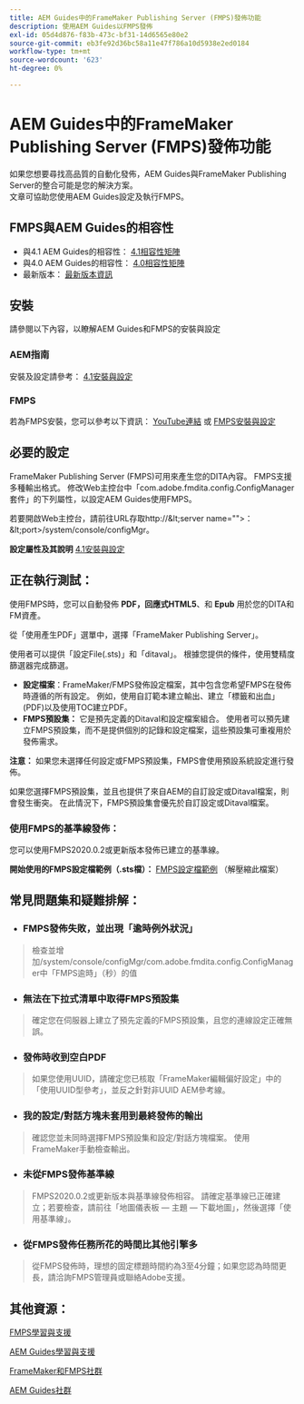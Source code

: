 ```yaml
---
title: AEM Guides中的FrameMaker Publishing Server (FMPS)發佈功能
description: 使用AEM Guides以FMPS發佈
exl-id: 05d4d876-f83b-473c-bf31-14d6565e80e2
source-git-commit: eb3fe92d36bc58a11e47f786a10d5938e2ed0184
workflow-type: tm+mt
source-wordcount: '623'
ht-degree: 0%

---
```


# AEM Guides中的FrameMaker Publishing Server (FMPS)發佈功能

如果您想要尋找高品質的自動化發佈，AEM Guides與FrameMaker Publishing Server的整合可能是您的解決方案。\
文章可協助您使用AEM Guides設定及執行FMPS。

## FMPS與AEM Guides的相容性

- 與4.1 AEM Guides的相容性： [4.1相容性矩陣](https://experienceleague.adobe.com/docs/experience-manager-guides-learn/tutorials/release-info/release-notes/on-prem-release-notes/release-notes-4.1.html?lang=en/#compatibility-matrix)
- 與4.0 AEM Guides的相容性： [4.0相容性矩陣](https://helpx.adobe.com/xml-documentation-for-experience-manager/release-note/release-notes-xml-documentation-solution-4-0.html/#Compatibility%20matrix)
- 最新版本： [最新版本資訊](https://experienceleague.adobe.com/docs/experience-manager-guides-learn/tutorials/release-info/latest-release-info.html?lang=en)

## 安裝

請參閱以下內容，以瞭解AEM Guides和FMPS的安裝與設定

### AEM指南

安裝及設定請參考： [4.1安裝與設定](https://helpx.adobe.com/content/dam/help/en/xml-documentation-solution/4-1-2/Adobe-Experience-Manager-Guides_Installation-Configuration-Guide_EN.pdf)

### FMPS

若為FMPS安裝，您可以參考以下資訊： [YouTube連結](https://www.youtube.com/watch?v=2deelyM5VA8&amp;t) 或 [FMPS安裝與設定](https://help.adobe.com/en_US/framemaker/server/index.html#t=fmps-user-guide%2Finstall_config_fmps.html%23install_config_fmps&amp;rhtocid=_2)

## 必要的設定

FrameMaker Publishing Server (FMPS)可用來產生您的DITA內容。 FMPS支援多種輸出格式。 修改Web主控台中「com.adobe.fmdita.config.ConfigManager套件」的下列屬性，以設定AEM Guides使用FMPS。

若要開啟Web主控台，請前往URL存取http://\&lt;server name=&quot;&quot;>：\&lt;port>/system/console/configMgr。

**設定屬性及其說明** [4.1安裝與設定](https://helpx.adobe.com/content/dam/help/en/xml-documentation-solution/4-1-2/Adobe-Experience-Manager-Guides_Installation-Configuration-Guide_EN.pdf#page=89)

## 正在執行測試：

使用FMPS時，您可以自動發佈 **PDF，回應式HTML5**、和 **Epub** 用於您的DITA和FM資產。

從「使用產生PDF」選單中，選擇「FrameMaker Publishing Server」。

使用者可以提供「設定File(.sts)」和「ditaval」。 根據您提供的條件，使用雙精度篩選器完成篩選。

- **設定檔案**：FrameMaker/FMPS發佈設定檔案，其中包含您希望FMPS在發佈時遵循的所有設定。 例如，使用自訂範本建立輸出、建立「標籤和出血」(PDF)以及使用TOC建立PDF。
- **FMPS預設集：** 它是預先定義的Ditaval和設定檔案組合。 使用者可以預先建立FMPS預設集，而不是提供個別的記錄和設定檔案，這些預設集可重複用於發佈需求。

**注意：** 如果您未選擇任何設定或FMPS預設集，FMPS會使用預設系統設定進行發佈。

如果您選擇FMPS預設集，並且也提供了來自AEM的自訂設定或Ditaval檔案，則會發生衝突。 在此情況下，FMPS預設集會優先於自訂設定或Ditaval檔案。

### 使用FMPS的基準線發佈：

您可以使用FMPS2020.0.2或更新版本發佈已建立的基準線。

**開始使用的FMPS設定檔範例（.sts檔）：** [FMPS設定檔範例](https://acrobat.adobe.com/link/track?uri=urn:aaid:scds:US:ef750752-7a7e-4e51-923e-6b7d9861ed54) （解壓縮此檔案）

## 常見問題集和疑難排解：

- ### FMPS發佈失敗，並出現「逾時例外狀況」

>檢查並增加/system/console/configMgr/com.adobe.fmdita.config.ConfigManager中「FMPS逾時」（秒）的值

- ### 無法在下拉式清單中取得FMPS預設集

>確定您在伺服器上建立了預先定義的FMPS預設集，且您的連線設定正確無誤。

- ### 發佈時收到空白PDF

>如果您使用UUID，請確定您已核取「FrameMaker編輯偏好設定」中的「使用UUID型參考」，並反之針對非UUID AEM參考線。

- ### 我的設定/對話方塊未套用到最終發佈的輸出

>確認您並未同時選擇FMPS預設集和設定/對話方塊檔案。 使用FrameMaker手動檢查輸出。

- ### 未從FMPS發佈基準線

>FMPS2020.0.2或更新版本與基準線發佈相容。
>請確定基準線已正確建立；若要檢查，請前往「地圖儀表板 — 主題 — 下載地圖」，然後選擇「使用基準線」。
- ### 從FMPS發佈任務所花的時間比其他引擎多

>從FMPS發佈時，理想的固定標題時間約為3至4分鐘；如果您認為時間更長，請洽詢FMPS管理員或聯絡Adobe支援。

## 其他資源：

[FMPS學習與支援](https://helpx.adobe.com/support/framemaker-publishing-server.html)

[AEM Guides學習與支援](https://helpx.adobe.com/in/support/xml-documentation-for-experience-manager.html)

[FrameMaker和FMPS社群](https://community.adobe.com/t5/framemaker/ct-p/ct-framemaker?page=1&amp;sort=latest_replies&amp;lang=all&amp;tabid=all)

[AEM Guides社群](https://experienceleaguecommunities.adobe.com/t5/experience-manager-guides/ct-p/aem-xml-documentation)
